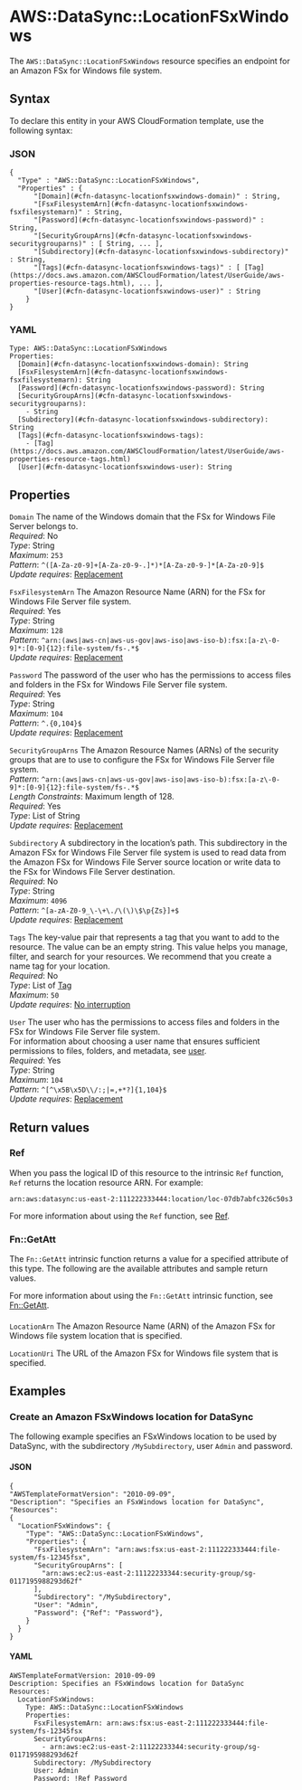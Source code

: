 # AWS::DataSync::LocationFSxWindows<a name="aws-resource-datasync-locationfsxwindows"></a>

The `AWS::DataSync::LocationFSxWindows` resource specifies an endpoint for an Amazon FSx for Windows file system\.

## Syntax<a name="aws-resource-datasync-locationfsxwindows-syntax"></a>

To declare this entity in your AWS CloudFormation template, use the following syntax:

### JSON<a name="aws-resource-datasync-locationfsxwindows-syntax.json"></a>

```
{
  "Type" : "AWS::DataSync::LocationFSxWindows",
  "Properties" : {
      "[Domain](#cfn-datasync-locationfsxwindows-domain)" : String,
      "[FsxFilesystemArn](#cfn-datasync-locationfsxwindows-fsxfilesystemarn)" : String,
      "[Password](#cfn-datasync-locationfsxwindows-password)" : String,
      "[SecurityGroupArns](#cfn-datasync-locationfsxwindows-securitygrouparns)" : [ String, ... ],
      "[Subdirectory](#cfn-datasync-locationfsxwindows-subdirectory)" : String,
      "[Tags](#cfn-datasync-locationfsxwindows-tags)" : [ [Tag](https://docs.aws.amazon.com/AWSCloudFormation/latest/UserGuide/aws-properties-resource-tags.html), ... ],
      "[User](#cfn-datasync-locationfsxwindows-user)" : String
    }
}
```

### YAML<a name="aws-resource-datasync-locationfsxwindows-syntax.yaml"></a>

```
Type: AWS::DataSync::LocationFSxWindows
Properties: 
  [Domain](#cfn-datasync-locationfsxwindows-domain): String
  [FsxFilesystemArn](#cfn-datasync-locationfsxwindows-fsxfilesystemarn): String
  [Password](#cfn-datasync-locationfsxwindows-password): String
  [SecurityGroupArns](#cfn-datasync-locationfsxwindows-securitygrouparns): 
    - String
  [Subdirectory](#cfn-datasync-locationfsxwindows-subdirectory): String
  [Tags](#cfn-datasync-locationfsxwindows-tags): 
    - [Tag](https://docs.aws.amazon.com/AWSCloudFormation/latest/UserGuide/aws-properties-resource-tags.html)
  [User](#cfn-datasync-locationfsxwindows-user): String
```

## Properties<a name="aws-resource-datasync-locationfsxwindows-properties"></a>

`Domain`  <a name="cfn-datasync-locationfsxwindows-domain"></a>
The name of the Windows domain that the FSx for Windows File Server belongs to\.  
*Required*: No  
*Type*: String  
*Maximum*: `253`  
*Pattern*: `^([A-Za-z0-9]+[A-Za-z0-9-.]*)*[A-Za-z0-9-]*[A-Za-z0-9]$`  
*Update requires*: [Replacement](https://docs.aws.amazon.com/AWSCloudFormation/latest/UserGuide/using-cfn-updating-stacks-update-behaviors.html#update-replacement)

`FsxFilesystemArn`  <a name="cfn-datasync-locationfsxwindows-fsxfilesystemarn"></a>
The Amazon Resource Name \(ARN\) for the FSx for Windows File Server file system\.  
*Required*: Yes  
*Type*: String  
*Maximum*: `128`  
*Pattern*: `^arn:(aws|aws-cn|aws-us-gov|aws-iso|aws-iso-b):fsx:[a-z\-0-9]*:[0-9]{12}:file-system/fs-.*$`  
*Update requires*: [Replacement](https://docs.aws.amazon.com/AWSCloudFormation/latest/UserGuide/using-cfn-updating-stacks-update-behaviors.html#update-replacement)

`Password`  <a name="cfn-datasync-locationfsxwindows-password"></a>
The password of the user who has the permissions to access files and folders in the FSx for Windows File Server file system\.  
*Required*: Yes  
*Type*: String  
*Maximum*: `104`  
*Pattern*: `^.{0,104}$`  
*Update requires*: [Replacement](https://docs.aws.amazon.com/AWSCloudFormation/latest/UserGuide/using-cfn-updating-stacks-update-behaviors.html#update-replacement)

`SecurityGroupArns`  <a name="cfn-datasync-locationfsxwindows-securitygrouparns"></a>
The Amazon Resource Names \(ARNs\) of the security groups that are to use to configure the FSx for Windows File Server file system\.  
*Pattern*: `^arn:(aws|aws-cn|aws-us-gov|aws-iso|aws-iso-b):fsx:[a-z\-0-9]*:[0-9]{12}:file-system/fs-.*$`  
*Length Constraints*: Maximum length of 128\.  
*Required*: Yes  
*Type*: List of String  
*Update requires*: [Replacement](https://docs.aws.amazon.com/AWSCloudFormation/latest/UserGuide/using-cfn-updating-stacks-update-behaviors.html#update-replacement)

`Subdirectory`  <a name="cfn-datasync-locationfsxwindows-subdirectory"></a>
A subdirectory in the location’s path\. This subdirectory in the Amazon FSx for Windows File Server file system is used to read data from the Amazon FSx for Windows File Server source location or write data to the FSx for Windows File Server destination\.  
*Required*: No  
*Type*: String  
*Maximum*: `4096`  
*Pattern*: `^[a-zA-Z0-9_\-\+\./\(\)\$\p{Zs}]+$`  
*Update requires*: [Replacement](https://docs.aws.amazon.com/AWSCloudFormation/latest/UserGuide/using-cfn-updating-stacks-update-behaviors.html#update-replacement)

`Tags`  <a name="cfn-datasync-locationfsxwindows-tags"></a>
The key\-value pair that represents a tag that you want to add to the resource\. The value can be an empty string\. This value helps you manage, filter, and search for your resources\. We recommend that you create a name tag for your location\.  
*Required*: No  
*Type*: List of [Tag](https://docs.aws.amazon.com/AWSCloudFormation/latest/UserGuide/aws-properties-resource-tags.html)  
*Maximum*: `50`  
*Update requires*: [No interruption](https://docs.aws.amazon.com/AWSCloudFormation/latest/UserGuide/using-cfn-updating-stacks-update-behaviors.html#update-no-interrupt)

`User`  <a name="cfn-datasync-locationfsxwindows-user"></a>
The user who has the permissions to access files and folders in the FSx for Windows File Server file system\.  
For information about choosing a user name that ensures sufficient permissions to files, folders, and metadata, see [user](create-fsx-location.html#FSxWuser)\.  
*Required*: Yes  
*Type*: String  
*Maximum*: `104`  
*Pattern*: `^[^\x5B\x5D\\/:;|=,+*?]{1,104}$`  
*Update requires*: [Replacement](https://docs.aws.amazon.com/AWSCloudFormation/latest/UserGuide/using-cfn-updating-stacks-update-behaviors.html#update-replacement)

## Return values<a name="aws-resource-datasync-locationfsxwindows-return-values"></a>

### Ref<a name="aws-resource-datasync-locationfsxwindows-return-values-ref"></a>

When you pass the logical ID of this resource to the intrinsic `Ref` function, `Ref` returns the location resource ARN\. For example:

`arn:aws:datasync:us-east-2:111222333444:location/loc-07db7abfc326c50s3`

For more information about using the `Ref` function, see [Ref](https://docs.aws.amazon.com/AWSCloudFormation/latest/UserGuide/intrinsic-function-reference-ref.html)\.

### Fn::GetAtt<a name="aws-resource-datasync-locationfsxwindows-return-values-fn--getatt"></a>

The `Fn::GetAtt` intrinsic function returns a value for a specified attribute of this type\. The following are the available attributes and sample return values\.

For more information about using the `Fn::GetAtt` intrinsic function, see [Fn::GetAtt](https://docs.aws.amazon.com/AWSCloudFormation/latest/UserGuide/intrinsic-function-reference-getatt.html)\.

#### <a name="aws-resource-datasync-locationfsxwindows-return-values-fn--getatt-fn--getatt"></a>

`LocationArn`  <a name="LocationArn-fn::getatt"></a>
The Amazon Resource Name \(ARN\) of the Amazon FSx for Windows file system location that is specified\. 

`LocationUri`  <a name="LocationUri-fn::getatt"></a>
The URL of the Amazon FSx for Windows file system that is specified\.

## Examples<a name="aws-resource-datasync-locationfsxwindows--examples"></a>



### Create an Amazon FSxWindows location for DataSync<a name="aws-resource-datasync-locationfsxwindows--examples--Create_an_Amazon_FSxWindows_location_for_DataSync"></a>

The following example specifies an FSxWindows location to be used by DataSync, with the subdirectory `/MySubdirectory`, user `Admin` and password\.

#### JSON<a name="aws-resource-datasync-locationfsxwindows--examples--Create_an_Amazon_FSxWindows_location_for_DataSync--json"></a>

```
{
"AWSTemplateFormatVersion": "2010-09-09",
"Description": "Specifies an FSxWindows location for DataSync",
"Resources": 
{
  "LocationFSxWindows": {
    "Type": "AWS::DataSync::LocationFSxWindows",
    "Properties": {
      "FsxFilesystemArn": "arn:aws:fsx:us-east-2:111222333444:file-system/fs-12345fsx",
      "SecurityGroupArns": [
        "arn:aws:ec2:us-east-2:11122233344:security-group/sg-0117195988293d62f"
      ],
      "Subdirectory": "/MySubdirectory",
      "User": "Admin",
      "Password": {"Ref": "Password"},
    }
  }
}
```

#### YAML<a name="aws-resource-datasync-locationfsxwindows--examples--Create_an_Amazon_FSxWindows_location_for_DataSync--yaml"></a>

```
AWSTemplateFormatVersion: 2010-09-09
Description: Specifies an FSxWindows location for DataSync
Resources:
  LocationFSxWindows:
    Type: AWS::DataSync::LocationFSxWindows
    Properties: 
      FsxFilesystemArn: arn:aws:fsx:us-east-2:111222333444:file-system/fs-12345fsx
      SecurityGroupArns: 
        - arn:aws:ec2:us-east-2:11122233344:security-group/sg-0117195988293d62f
      Subdirectory: /MySubdirectory
      User: Admin
      Password: !Ref Password
```